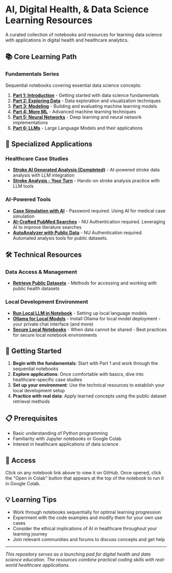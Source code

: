   # AI, Digital Health, & Data Science Learning Resources

  A curated collection of notebooks and resources for learning data science with applications in digital health and healthcare analytics.

  ## 📚 Core Learning Path

  ### Fundamentals Series
  Sequential notebooks covering essential data science concepts:

  1. **[Part 1: Introduction](Part_1_Intro.ipynb)** - Getting started with data science fundamentals
  2. **[Part 2: Exploring Data](Part_2_Exploring_Data.ipynb)** - Data exploration and visualization techniques
  3. **[Part 3: Modeling](Part_3_Modeling.ipynb)** - Building and evaluating machine learning models
  4. **[Part 4: More ML](Part_4_More_ML.ipynb)** - Advanced machine learning techniques
  5. **[Part 5: Neural Networks](Part_5_Neural_Networks.ipynb)** - Deep learning and neural network implementations
  6. **[Part 6: LLMs](Part_6_LLMs.ipynb)** - Large Language Models and their applications

  ## 🔬 Specialized Applications

  ### Healthcare Case Studies
  - **[Stroke AI Generated Analysis (Completed)](Stroke_AI_Analysis.ipynb)** - AI-powered stroke data analysis with LLM integration
  - **[Stroke Analysis - Your Turn](Stroke_Your_Turn_with_LLM_Analysis.ipynb)** - Hands-on stroke analysis practice with LLM tools

  ### AI-Powered Tools
  - **[Case Simulation with AI](https://lof-sim.azurewebsites.net/)** - Password required. Using AI for medical case simulation
  - **[AI-Crafted PubMed Searches](https://pubmed-aide.azurewebsites.net/)** - NU Authentication required. Leveraging AI to improve literature searches
  - **[AutoAnalyzer with Public Data](https://autoanalyze.azurewebsites.net/)** - NU Authentication required. Automated analysis tools for public datasets. 

  ## 🛠️ Technical Resources

  ### Data Access & Management
  - **[Retrieve Public Datasets](Retrieve_Public_Datasets.ipynb)** - Methods for accessing and working with public health datasets

  ### Local Development Environment
  - **[Run Local LLM in Notebook](https://github.com/DrDavidL/local-llm)** - Setting up local language models
  - **[Ollama for Local Models](https://ollama.com/)** - Install Ollama for local model deployment - your private chat interface (and more)
  - **[Secure Local Notebooks](https://github.com/DrDavidL/local-colab)** - When data cannot be shared - Best practices for secure local notebook environments

  ## 🚀 Getting Started

  1. **Begin with the fundamentals**: Start with Part 1 and work through the sequential notebooks
  2. **Explore applications**: Once comfortable with basics, dive into healthcare-specific case studies
  3. **Set up your environment**: Use the technical resources to establish your local development setup
  4. **Practice with real data**: Apply learned concepts using the public dataset retrieval methods

  ## 📋 Prerequisites

  - Basic understanding of Python programming
  - Familiarity with Jupyter notebooks or Google Colab
  - Interest in healthcare applications of data science

  ## 🔗 Access

  Click on any notebook link above to view it on GitHub. Once opened, click the "Open in Colab" button that appears at the top of the notebook to run it in Google Colab.

  ## 💡 Learning Tips

  - Work through notebooks sequentially for optimal learning progression
  - Experiment with the code examples and modify them for your own use cases
  - Consider the ethical implications of AI in healthcare throughout your learning journey
  - Join relevant communities and forums to discuss concepts and get help

  ---

  *This repository serves as a launching pad for digital health and data science education. The resources combine practical coding skills with real-world healthcare applications.*
